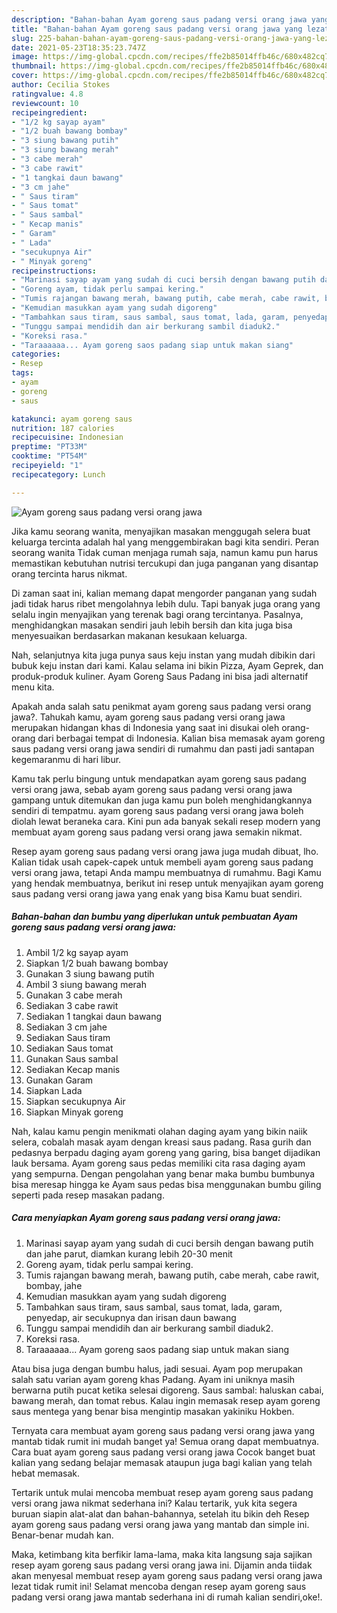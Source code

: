 ```yaml
---
description: "Bahan-bahan Ayam goreng saus padang versi orang jawa yang lezat Untuk Jualan"
title: "Bahan-bahan Ayam goreng saus padang versi orang jawa yang lezat Untuk Jualan"
slug: 225-bahan-bahan-ayam-goreng-saus-padang-versi-orang-jawa-yang-lezat-untuk-jualan
date: 2021-05-23T18:35:23.747Z
image: https://img-global.cpcdn.com/recipes/ffe2b85014ffb46c/680x482cq70/ayam-goreng-saus-padang-versi-orang-jawa-foto-resep-utama.jpg
thumbnail: https://img-global.cpcdn.com/recipes/ffe2b85014ffb46c/680x482cq70/ayam-goreng-saus-padang-versi-orang-jawa-foto-resep-utama.jpg
cover: https://img-global.cpcdn.com/recipes/ffe2b85014ffb46c/680x482cq70/ayam-goreng-saus-padang-versi-orang-jawa-foto-resep-utama.jpg
author: Cecilia Stokes
ratingvalue: 4.8
reviewcount: 10
recipeingredient:
- "1/2 kg sayap ayam"
- "1/2 buah bawang bombay"
- "3 siung bawang putih"
- "3 siung bawang merah"
- "3 cabe merah"
- "3 cabe rawit"
- "1 tangkai daun bawang"
- "3 cm jahe"
- " Saus tiram"
- " Saus tomat"
- " Saus sambal"
- " Kecap manis"
- " Garam"
- " Lada"
- "secukupnya Air"
- " Minyak goreng"
recipeinstructions:
- "Marinasi sayap ayam yang sudah di cuci bersih dengan bawang putih dan jahe parut, diamkan kurang lebih 20-30 menit"
- "Goreng ayam, tidak perlu sampai kering."
- "Tumis rajangan bawang merah, bawang putih, cabe merah, cabe rawit, bombay, jahe"
- "Kemudian masukkan ayam yang sudah digoreng"
- "Tambahkan saus tiram, saus sambal, saus tomat, lada, garam, penyedap, air secukupnya dan irisan daun bawang"
- "Tunggu sampai mendidih dan air berkurang sambil diaduk2."
- "Koreksi rasa."
- "Taraaaaaa... Ayam goreng saos padang siap untuk makan siang"
categories:
- Resep
tags:
- ayam
- goreng
- saus

katakunci: ayam goreng saus 
nutrition: 187 calories
recipecuisine: Indonesian
preptime: "PT33M"
cooktime: "PT54M"
recipeyield: "1"
recipecategory: Lunch

---
```



![Ayam goreng saus padang versi orang jawa](https://img-global.cpcdn.com/recipes/ffe2b85014ffb46c/680x482cq70/ayam-goreng-saus-padang-versi-orang-jawa-foto-resep-utama.jpg)

Jika kamu seorang wanita, menyajikan masakan menggugah selera buat keluarga tercinta adalah hal yang menggembirakan bagi kita sendiri. Peran seorang  wanita Tidak cuman menjaga rumah saja, namun kamu pun harus memastikan kebutuhan nutrisi tercukupi dan juga panganan yang disantap orang tercinta harus nikmat.

Di zaman  saat ini, kalian memang dapat mengorder panganan yang sudah jadi tidak harus ribet mengolahnya lebih dulu. Tapi banyak juga orang yang selalu ingin menyajikan yang terenak bagi orang tercintanya. Pasalnya, menghidangkan masakan sendiri jauh lebih bersih dan kita juga bisa menyesuaikan berdasarkan makanan kesukaan keluarga. 

Nah, selanjutnya kita juga punya saus keju instan yang mudah dibikin dari bubuk keju instan dari kami. Kalau selama ini bikin Pizza, Ayam Geprek, dan produk-produk kuliner. Ayam Goreng Saus Padang ini bisa jadi alternatif menu kita.

Apakah anda salah satu penikmat ayam goreng saus padang versi orang jawa?. Tahukah kamu, ayam goreng saus padang versi orang jawa merupakan hidangan khas di Indonesia yang saat ini disukai oleh orang-orang dari berbagai tempat di Indonesia. Kalian bisa memasak ayam goreng saus padang versi orang jawa sendiri di rumahmu dan pasti jadi santapan kegemaranmu di hari libur.

Kamu tak perlu bingung untuk mendapatkan ayam goreng saus padang versi orang jawa, sebab ayam goreng saus padang versi orang jawa gampang untuk ditemukan dan juga kamu pun boleh menghidangkannya sendiri di tempatmu. ayam goreng saus padang versi orang jawa boleh diolah lewat beraneka cara. Kini pun ada banyak sekali resep modern yang membuat ayam goreng saus padang versi orang jawa semakin nikmat.

Resep ayam goreng saus padang versi orang jawa juga mudah dibuat, lho. Kalian tidak usah capek-capek untuk membeli ayam goreng saus padang versi orang jawa, tetapi Anda mampu membuatnya di rumahmu. Bagi Kamu yang hendak membuatnya, berikut ini resep untuk menyajikan ayam goreng saus padang versi orang jawa yang enak yang bisa Kamu buat sendiri.

<!--inarticleads1-->

##### Bahan-bahan dan bumbu yang diperlukan untuk pembuatan Ayam goreng saus padang versi orang jawa:

1. Ambil 1/2 kg sayap ayam
1. Siapkan 1/2 buah bawang bombay
1. Gunakan 3 siung bawang putih
1. Ambil 3 siung bawang merah
1. Gunakan 3 cabe merah
1. Sediakan 3 cabe rawit
1. Sediakan 1 tangkai daun bawang
1. Sediakan 3 cm jahe
1. Sediakan  Saus tiram
1. Sediakan  Saus tomat
1. Gunakan  Saus sambal
1. Sediakan  Kecap manis
1. Gunakan  Garam
1. Siapkan  Lada
1. Siapkan secukupnya Air
1. Siapkan  Minyak goreng


Nah, kalau kamu pengin menikmati olahan daging ayam yang bikin naiik selera, cobalah masak ayam dengan kreasi saus padang. Rasa gurih dan pedasnya berpadu daging ayam goreng yang garing, bisa banget dijadikan lauk bersama. Ayam goreng saus pedas memiliki cita rasa daging ayam yang sempurna. Dengan pengolahan yang benar maka bumbu bumbunya bisa meresap hingga ke Ayam saus pedas bisa menggunakan bumbu giling seperti pada resep masakan padang. 

<!--inarticleads2-->

##### Cara menyiapkan Ayam goreng saus padang versi orang jawa:

1. Marinasi sayap ayam yang sudah di cuci bersih dengan bawang putih dan jahe parut, diamkan kurang lebih 20-30 menit
1. Goreng ayam, tidak perlu sampai kering.
1. Tumis rajangan bawang merah, bawang putih, cabe merah, cabe rawit, bombay, jahe
1. Kemudian masukkan ayam yang sudah digoreng
1. Tambahkan saus tiram, saus sambal, saus tomat, lada, garam, penyedap, air secukupnya dan irisan daun bawang
1. Tunggu sampai mendidih dan air berkurang sambil diaduk2.
1. Koreksi rasa.
1. Taraaaaaa... Ayam goreng saos padang siap untuk makan siang


Atau bisa juga dengan bumbu halus, jadi sesuai. Ayam pop merupakan salah satu varian ayam goreng khas Padang. Ayam ini uniknya masih berwarna putih pucat ketika selesai digoreng. Saus sambal: haluskan cabai, bawang merah, dan tomat rebus. Kalau ingin memasak resep ayam goreng saus mentega yang benar bisa mengintip masakan yakiniku Hokben. 

Ternyata cara membuat ayam goreng saus padang versi orang jawa yang mantab tidak rumit ini mudah banget ya! Semua orang dapat membuatnya. Cara buat ayam goreng saus padang versi orang jawa Cocok banget buat kalian yang sedang belajar memasak ataupun juga bagi kalian yang telah hebat memasak.

Tertarik untuk mulai mencoba membuat resep ayam goreng saus padang versi orang jawa nikmat sederhana ini? Kalau tertarik, yuk kita segera buruan siapin alat-alat dan bahan-bahannya, setelah itu bikin deh Resep ayam goreng saus padang versi orang jawa yang mantab dan simple ini. Benar-benar mudah kan. 

Maka, ketimbang kita berfikir lama-lama, maka kita langsung saja sajikan resep ayam goreng saus padang versi orang jawa ini. Dijamin anda tiidak akan menyesal membuat resep ayam goreng saus padang versi orang jawa lezat tidak rumit ini! Selamat mencoba dengan resep ayam goreng saus padang versi orang jawa mantab sederhana ini di rumah kalian sendiri,oke!.

